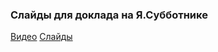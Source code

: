 ### Слайды для доклада на Я.Субботнике

[Видео](https://www.youtube.com/watch?v=t4AhK0oWd9I&feature=youtu.be)
[Слайды](https://tkachenko1503.github.io/slides-for-fp-talk)
